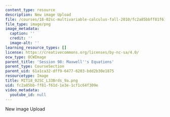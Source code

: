 ```yaml
---
content_type: resource
description: New image Upload
file: /courses/18-02sc-multivariable-calculus-fall-2010/fc2a85bbff81f61d1e3e1cf1c64f309e_MIT18_02SC_L33Brds_9a.png
file_type: image/png
image_metadata:
  caption: ''
  credit: ''
  image-alt: ''
learning_resource_types: []
license: https://creativecommons.org/licenses/by-nc-sa/4.0/
ocw_type: OCWImage
parent_title: 'Session 98: Maxwell''s Equations'
parent_type: CourseSection
parent_uid: 61a1ca32-dff9-6477-6203-bdd2b30e1875
resourcetype: Image
title: MIT18_02SC_L33Brds_9a.png
uid: fc2a85bb-ff81-f61d-1e3e-1cf1c64f309e
video_metadata:
  youtube_id: null
---
```

New image Upload